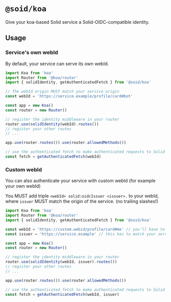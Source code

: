 # `@soid/koa`

Give your koa-based Solid service a Solid-OIDC-compatible identity.

## Usage

### Service's own webId

By default, your service can serve its own webId.

```ts
import Koa from 'koa'
import Router from '@koa/router'
import { solidIdentity, getAuthenticatedFetch } from '@soid/koa'

// The webId origin MUST match your service origin
const webId = 'https://service.example/profile/card#bot'

const app = new Koa()
const router = new Router()

// register the identity middleware in your router
router.use(solidIdentity(webId).routes())
// register your other routes
// ...

app.use(router.routes()).use(router.allowedMethods())

// use the authenticated fetch to make authenticated requests to Solid Pods or other Solid-compatible services
const fetch = getAuthenticatedFetch(webId)
```

### Custom webId

You can also authenticate your service with custom webId (for example your own webId)

You MUST add triple `<webId> solid:oidcIssuer <issuer>.` to your webId, where `issuer` MUST match the origin of the service. (no trailing slashes!)

```ts
import Koa from 'koa'
import Router from '@koa/router'
import { solidIdentity, getAuthenticatedFetch } from '@soid/koa'

const webId = 'https://custom.webid/profile/card#me' // you'll have to serve this somewhere, and add the required triple
const issuer = 'https://service.example' // this has to match your service's origin

const app = new Koa()
const router = new Router()

// register the identity middleware in your router
router.use(solidIdentity(webId, issuer).routes())
// register your other routes
// ...

app.use(router.routes()).use(router.allowedMethods())

// use the authenticated fetch to make authenticated requests to Solid Pods or other Solid-compatible services
const fetch = getAuthenticatedFetch(webId, issuer)
```
